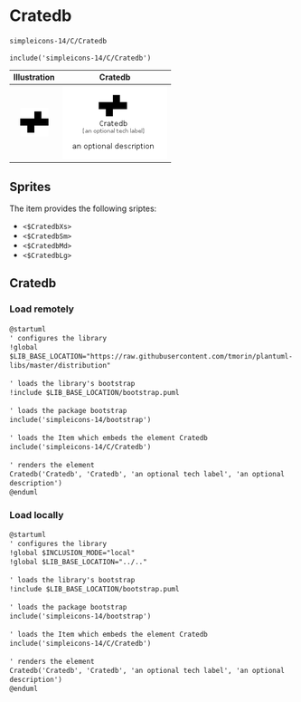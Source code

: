 # Cratedb


```text
simpleicons-14/C/Cratedb
```

```text
include('simpleicons-14/C/Cratedb')
```



| Illustration | Cratedb |
| :---: | :---: |
| ![illustration for Illustration](../../simpleicons-14/C/Cratedb.png) | ![illustration for Cratedb](../../simpleicons-14/C/Cratedb.Local.png) |



## Sprites
The item provides the following sriptes:

- `<$CratedbXs>`
- `<$CratedbSm>`
- `<$CratedbMd>`
- `<$CratedbLg>`





## Cratedb

### Load remotely
```plantuml
@startuml
' configures the library
!global $LIB_BASE_LOCATION="https://raw.githubusercontent.com/tmorin/plantuml-libs/master/distribution"

' loads the library's bootstrap
!include $LIB_BASE_LOCATION/bootstrap.puml

' loads the package bootstrap
include('simpleicons-14/bootstrap')

' loads the Item which embeds the element Cratedb
include('simpleicons-14/C/Cratedb')

' renders the element
Cratedb('Cratedb', 'Cratedb', 'an optional tech label', 'an optional description')
@enduml
```

### Load locally
```plantuml
@startuml
' configures the library
!global $INCLUSION_MODE="local"
!global $LIB_BASE_LOCATION="../.."

' loads the library's bootstrap
!include $LIB_BASE_LOCATION/bootstrap.puml

' loads the package bootstrap
include('simpleicons-14/bootstrap')

' loads the Item which embeds the element Cratedb
include('simpleicons-14/C/Cratedb')

' renders the element
Cratedb('Cratedb', 'Cratedb', 'an optional tech label', 'an optional description')
@enduml
```

